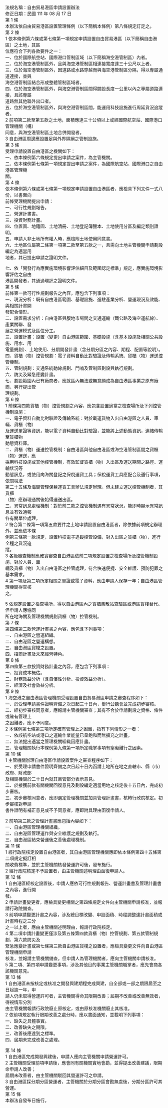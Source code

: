 法規名稱：自由貿易港區申請設置辦法  
修正日期：民國 111 年 08 月 17 日  
第 1 條  
本辦法依自由貿易港區設置管理條例（以下簡稱本條例）第八條規定訂定之。  
第 2 條  
1 依本條例第六條或第七條第一項規定申請設置自由貿易港區（以下簡稱自由港區）之土地，其區  
位應符合下列各款要件之一：  
一、位於國際航空站、國際港口管制區域（以下簡稱海空港管制區）內者。  
二、位於海空港管制區外，且與海空港管制區相連接寬度達三十公尺以上者。  
三、位於海空港管制區外，因道路或水路穿越而與海空港管制區分隔，得以專屬通道連接，並與  
海空港管制區結合形成整體管制區域者。  
四、位於海空港管制區外，與海空港管制區間得闢設長度一公里以內之專屬道路連接，且該專屬  
道路無其他聯外出口者。  
五、位於海空港管制區外，與海空港管制區間，能運用科技設施進行周延貨況追蹤者。  
2 前項第二款至第五款之土地，面積應達三十公頃以上或經國際航空站、國際港口管理機關（構）  
同意，與海空港管制區土地合併開發者。  
3 自由港區周邊應設置足與外界隔絕之管制設施。  
第 3 條  
受理申請設置自由港區之機關如下：  
一、依本條例第六條規定提出申請之案件，為主管機關。  
二、依本條例第七條第一項規定提出申請之案件，為國際航空站、國際港口之自由港區管理機  
關。  
第 4 條  
依本條例第六條或第七條第一項規定申請設置自由港區者，應檢具下列文件一式八份，以書面向  
前條受理機關提出申請：  
一、可行性規劃報告。  
二、營運計畫書。  
三、投資財務計畫。  
四、位置圖、地籍圖、土地清冊、土地登記簿謄本、土地使用分區及編定類別證明。  
五、申請人非土地所有權人時，應檢附土地使用同意書。  
六、土地區位屬第二條第一項第二款至第五款之一，且需向土地主管機關申請劃設編定為適當用  
地者，其已提出申請之證明文件。  


七、依「開發行為應實施環境影響評估細目及範圍認定標準」規定，應實施環境影響評估之自由  
港區開發者，其通過環評之證明文件。  
第 5 條  
前條第一款可行性規劃報告之內容，應包含下列事項：  
一、現況分析：既有自由港區範圍、基礎設施、進駐產業分析、營運現況及效能、與相關計畫開  
發配合情形。  
二、設置需求分析：自由港區與腹地市場間之交通運輸（鐵公路及海空運航線）、產業關聯、發  
展之營運模式及區位分工。  
三、設置計畫：設置（變更）自由港區範圍、基礎設施（含基本設施及相關公共設施、用水、用  
電量規劃）、土地使用、分期開發計畫（含分期分區之內容、期程、配置等說明）。  
四、貨櫃（物）控管規劃：電子資料自動比對驗證及傳輸系統、貨櫃（物）運送控管機制。  
五、管制規劃：交通系統動線規劃、門哨及管制區劃設與執行規劃。  
六、防災及緊急應變計畫。  
七、劃設範圍內已有廠商者，應就區內無法或無意願成為自由港區事業之原有廠商，另行提出管  
理規劃。  
第 6 條  
1 前條第四款貨櫃（物）控管規劃之內容，應包含設置適當之檢查場所及下列控管機制設施：  
一、電子資料自動比對驗證及傳輸系統：對於載運貨物入出自由港區之人員、車輛、貨櫃（物）  
及運送單證等資訊，能以電子資料自動比對驗證，並能將上述動態資訊，連結傳輸至貨櫃物  
動態資料庫。  
二、貨櫃（物）運送控管機制：自由港區與他自由港區或海空港管制區間之貨櫃（物）運送，應  
採用科技設施或其他控管機制，有效監督貨櫃（物）入出區及運送期間之路徑、運輸狀況等  
動態訊息，或使用向海關登記之保稅運貨工具；保稅運貨工具應配合及遵行事項，依關稅法  
第二十五條及海關管理保稅運貨工具辦法規定辦理。但未建立運送控管機制者，其貨櫃  
（物）應辦理通關後始得運送出區。  
三、異常訊息處理機制：對於前二款之控管機制遇有異常狀況，能即時顯示異常訊息並有效通報  
各有關單位處理。  
2 符合第二條第一項第五款要件之土地申請設置自由港區者，除依據前項規定辦理外，並應依本條  
例第三條第一款規定，設置科技電子追蹤控管設備，對入出區之貨櫃（物），進行全程之貨況追  
蹤。  
3 各級審查機制應確實審查自由港區依前二項規定設置之檢查場所及控管機制設施，對於人員、車  
輛及貨櫃（物）入出自由港區之控管處理，符合快速便捷、安全維護、預防犯罪之基本需求。  
4 第一項及第二項所定相關之單證或電子資料，應由申請人保存一年；自由港區管理機關得查核  
之。  


5 依規定設置之檢查場所，得以自由港區內之貨櫃集散站查驗區或港區貨棧替代。但申請人應協同  
所在地海關及管理機關規劃貨櫃（物）控管機制。  
第 7 條  
第四條第二款營運計畫書之內容，應包含下列事項：  
一、自由港區之營運組織。  
二、自由港區之營運構想。  
三、自由港區貨棧之設置。  
四、招商計畫及未來經營特色。  
第 8 條  
第四條第三款投資財務計畫之內容，應包含下列事項：  
一、投資成本概估。  
二、財務效益分析（含自償性分析、投資效益分析）。  
三、經濟及社會效益分析。  
第 9 條  
1 海空港之自由港區管理機關受理設置自由貿易港區申請之審查程序如下：  
一、於受理申請書件證明齊備之次日起三十日內，舉行公聽會並完成初步審核。  
二、經初步審核同意者，應報請主管機關審查；其有不合於申請劃設之資格、條件或確有管理上  
之困難者，應不予同意。  
2 本條例第七條第三項所定確有管理上之困難，指有下列情形之一者：  
一、依該航空站或港口之運輸作業能量已呈飽和而無擴充之計畫。  
二、無法提出適當之管理機關組織因應計畫。  
三、管理機關執行本條例第九條第一項所定職掌事項有窒礙難行之因素。  
第 10 條  
1 主管機關辦理自由港區申請設置案件之審查程序如下：  
一、於受理申請書件證明齊備之次日起十日內函請土地所在地之直轄市、縣（市）政府、財政部  
及相關機關於二十日內就其業管部分表示意見。  
二、於接獲前款有關機關回復意見及劃設編定適當用地之核定後十五日內，完成初步審核。  
三、初步審核同意者，應即選定管理機關並加具管理計畫書，核轉行政院核定。初步審核對申請  
書件證明有補正意見或不予同意者，應即附具理由函復申請人。  


2 前項第三款之管理計畫書應包括內容如下：  
一、自由港區管理機關組織。  
二、自由港區管理運作與安全維護之規劃及執行。  
三、自由港區結束營運後之善後處理機制。  
第 11 條  
1 經行政院核定設置自由港區者，其自由港區管理機關應即依本條例第四十五條第二項規定擬訂相  
關收費標準，並於主管機關核發營運許可後，發布施行。  
2 經行政院核定不予設置者，由主管機關述明理由函復申請人。  
第 12 條  
1 自由港區經核定設置後，申請人應依可行性規劃報告、營運計畫書及管理計畫書之內容，進行開  
發。  
2 申請計畫變更者，應檢具變更相關之第四條規定文件向主管機關申請核准，並報請行政院備查。  
3 前項申請變更計畫之內容，涉及總目標改變、申設面積、時程調整達計畫面積或計畫時程之三分  
之一以上者，應由主管機關述明理由，報請行政院核定。  
4 第二項申請計畫變更僅涉及第五條第四款貨櫃（物）控管規劃、第五款管制規劃、第六款防災及  
緊急應變計畫或第七條第三款自由港區貨棧之設置者，應檢具變更文件向自由港區管理機關申請  
核准，並報請主管機關備查。但申請人為管理機關者，應向主管機關申請核准。  
5 第二項、第四項申請變更事項，涉及其他目的事業主管機關職掌者，應先會商各該機關意見。  
第 13 條  
1 自由港區未按核定或核准之開發興建期程完成興建，自全部或一部之期限屆至之日起逾一年，申  
請人仍未取得營運許可者，主管機關得命其限期改善；屆期不改善或改善無效者，得視情形分別  
由主管機關報請行政院廢止原核定，或由原核准機關廢止其核准。  
2 依前項規定執行限期改善之處分時，應以書面通知，並載明下列事項：  
一、缺失之具體事實。  
二、改善缺失之期限。  
三、改善後應達到之標準。  
四、屆期未完成改善之處理。  


第 14 條  
1 自由港區完成開發興建後，申請人應向主管機關申請營運許可。  
2 主管機關受理前項申請後，應會同有關機關實地會勘，並得提出改善建議，限期命申請人改善；  
屆期未改善者，由主管機關駁回其營運許可之申請。  
3 自由港區採分期分區營運者，主管機關於分期分區會勘無虞後，分期分區許可其營運。  
第 15 條  
本辦法自發布日施行。  


